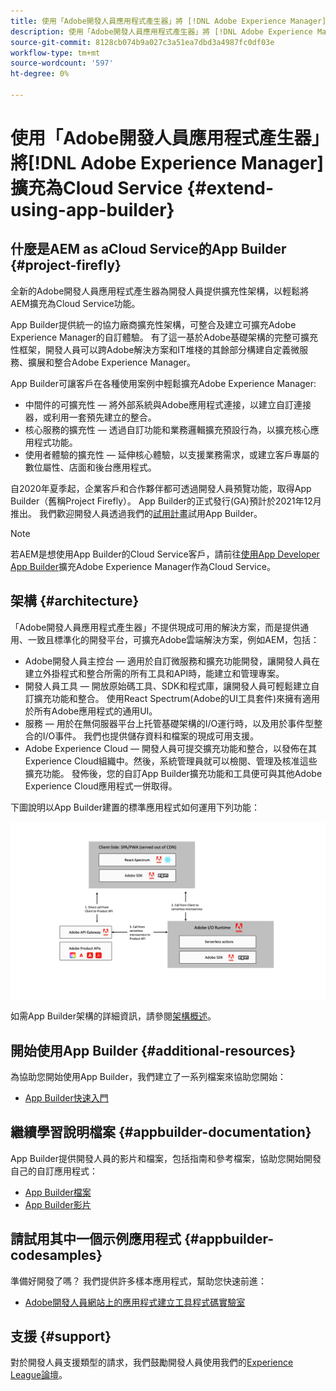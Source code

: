 ```yaml
---
title: 使用「Adobe開發人員應用程式產生器」將 [!DNL Adobe Experience Manager] 延伸為Cloud Service。
description: 使用「Adobe開發人員應用程式產生器」將 [!DNL Adobe Experience Manager] 延伸為Cloud Service。
source-git-commit: 8128cb074b9a027c3a51ea7dbd3a4987fc0df03e
workflow-type: tm+mt
source-wordcount: '597'
ht-degree: 0%

---
```



# 使用「Adobe開發人員應用程式產生器」將[!DNL Adobe Experience Manager]擴充為Cloud Service {#extend-using-app-builder}

## 什麼是AEM as aCloud Service的App Builder {#project-firefly}

全新的Adobe開發人員應用程式產生器為開發人員提供擴充性架構，以輕鬆將AEM擴充為Cloud Service功能。

App Builder提供統一的協力廠商擴充性架構，可整合及建立可擴充Adobe Experience Manager的自訂體驗。 有了這一基於Adobe基礎架構的完整可擴充性框架，開發人員可以跨Adobe解決方案和IT堆棧的其餘部分構建自定義微服務、擴展和整合Adobe Experience Manager。

App Builder可讓客戶在各種使用案例中輕鬆擴充Adobe Experience Manager:

* 中間件的可擴充性 — 將外部系統與Adobe應用程式連接，以建立自訂連接器，或利用一套預先建立的整合。
* 核心服務的擴充性 — 透過自訂功能和業務邏輯擴充預設行為，以擴充核心應用程式功能。
* 使用者體驗的擴充性 — 延伸核心體驗，以支援業務需求，或建立客戶專屬的數位屬性、店面和後台應用程式。

自2020年夏季起，企業客戶和合作夥伴都可透過開發人員預覽功能，取得App Builder（舊稱Project Firefly）。 App Builder的正式發行(GA)預計於2021年12月推出。 我們歡迎開發人員透過我們的[試用計畫](http://adobe.ly/appbuilder-trial)試用App Builder。

>[!NOTE]
>
> 若AEM是想使用App Builder的Cloud Service客戶，請前往[使用App Developer App Builder](https://experienceleague.adobe.com/docs/experience-manager-cloud-service/implementing/configuring-and-extending/app-builder.html)擴充Adobe Experience Manager作為Cloud Service。

## 架構 {#architecture}

「Adobe開發人員應用程式產生器」不提供現成可用的解決方案，而是提供通用、一致且標準化的開發平台，可擴充Adobe雲端解決方案，例如AEM，包括：

* Adobe開發人員主控台 — 適用於自訂微服務和擴充功能開發，讓開發人員在建立外掛程式和整合所需的所有工具和API時，能建立和管理專案。
* 開發人員工具 — 開放原始碼工具、SDK和程式庫，讓開發人員可輕鬆建立自訂擴充功能和整合。 使用React Spectrum(Adobe的UI工具套件)來擁有適用於所有Adobe應用程式的通用UI。
* 服務 — 用於在無伺服器平台上托管基礎架構的I/O運行時，以及用於事件型整合的I/O事件。 我們也提供儲存資料和檔案的現成可用支援。
* Adobe Experience Cloud — 開發人員可提交擴充功能和整合，以發佈在其Experience Cloud組織中。然後，系統管理員就可以檢閱、管理及核准這些擴充功能。 發佈後，您的自訂App Builder擴充功能和工具便可與其他Adobe Experience Cloud應用程式一併取得。

下圖說明以App Builder建置的標準應用程式如何運用下列功能：

![架構](assets/firefly-architecture.jpg)

如需App Builder架構的詳細資訊，請參閱[架構概述](https://www.adobe.io/project-firefly/docs/guides/)。

## 開始使用App Builder {#additional-resources}

為協助您開始使用App Builder，我們建立了一系列檔案來協助您開始：

* [App Builder快速入門](https://www.adobe.io/project-firefly/docs/getting_started/)

## 繼續學習說明檔案 {#appbuilder-documentation}

App Builder提供開發人員的影片和檔案，包括指南和參考檔案，協助您開始開發自己的自訂應用程式：

* [App Builder檔案](https://www.adobe.io/project-firefly/docs/overview/)
* [App Builder影片](https://www.youtube.com/playlist?list=PLcVEYUqU7VRfDij-Jbjyw8S8EzW073F_o)

## 請試用其中一個示例應用程式 {#appbuilder-codesamples}

準備好開發了嗎？ 我們提供許多樣本應用程式，幫助您快速前進：

* [Adobe開發人員網站上的應用程式建立工具程式碼實驗室](https://www.adobe.io/project-firefly/docs/resources/)

## 支援 {#support}

對於開發人員支援類型的請求，我們鼓勵開發人員使用我們的[Experience League論壇](https://experienceleaguecommunities.adobe.com/t5/project-firefly/ct-p/project-firefly)。
